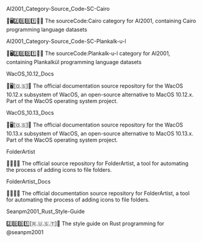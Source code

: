 
AI2001_Category-Source_Code-SC-Cairo

🧠️🖥️2️⃣️0️⃣️0️⃣️1️⃣️💾️📜️ The sourceCode:Cairo category for AI2001, containing Cairo programming language datasets

AI2001_Category-Source_Code-SC-Plankalk-u-l

🧠️🖥️2️⃣️0️⃣️0️⃣️1️⃣️💾️📜️ The sourceCode:Plankalk-u-l category for AI2001, containing Plankalkül programming language datasets

WacOS_10.12_Docs

🍏️🖥️[🇴.🇸]📖️ The official documentation source repository for the WacOS 10.12.x subsystem of WacOS, an open-source alternative to MacOS 10.12.x. Part of the WacOS operating system project.

WacOS_10.13_Docs

🍏️🖥️[🇴.🇸]📖️ The official documentation source repository for the WacOS 10.13.x subsystem of WacOS, an open-source alternative to MacOS 10.13.x. Part of the WacOS operating system project.

FolderArtist

📂️🎨️📁️💾️ The official source repository for FolderArtist, a tool for automating the process of adding icons to file folders.

FolderArtist_Docs

📂️🎨️📁️📖️ The official documentation source repository for FolderArtist, a tool for automating the process of adding icons to file folders.

Seanpm2001_Rust_Style-Guide

2️⃣️0️⃣️0️⃣️1️⃣️[🇷.🇺.🇸.🇹]📔️ The style guide on Rust programming for @seanpm2001

